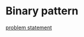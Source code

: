 # Binary pattern
[problem statement](https://codezen.codingninjas.in/practice/463/662/binary-pattern)